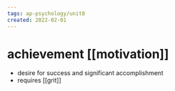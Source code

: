 ```yaml
---
tags: ap-psychology/unit8 
created: 2022-02-01
---
```


# achievement [[motivation]]

- desire for success and significant accomplishment
- requires [[grit]]

<!---->